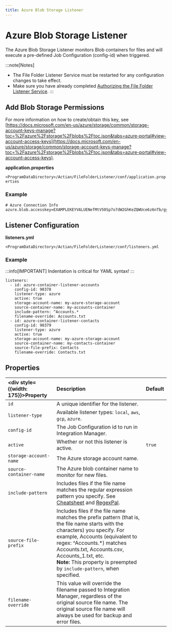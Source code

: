 ```yaml
---
title: Azure Blob Storage Listener
---
```

# Azure Blob Storage Listener

The Azure Blob Storage Listener monitors Blob containers for files and will execute a pre-defined Job Configuration (config-id) when triggered.

:::note[Notes]
* The File Folder Listener Service must be restarted for any configuration changes to take effect.
* Make sure you have already completed [Authorizing the File Folder Listener Service](./file-folder-listener-service#authorizing-the-file-folder-listener-service).
:::

## Add Blob Storage Permissions

For more information on how to create/obtain this key, see [https://docs.microsoft.com/en-us/azure/storage/common/storage-account-keys-manage?toc=%2Fazure%2Fstorage%2Fblobs%2Ftoc.json&tabs=azure-portal#view-account-access-keys](https://docs.microsoft.com/en-us/azure/storage/common/storage-account-keys-manage?toc=%2Fazure%2Fstorage%2Fblobs%2Ftoc.json&tabs=azure-portal#view-account-access-keys).

**application.properties**

`<ProgramDataDirectory>/Actian/FileFolderListener/conf/application.properties`

### Example

```
# Azure Connection Info
azure.blob.accesskey=EXAMPLEKEYVALUENefMtV50Sp7o7dW2GhKeZQWUce6z6nTb/gylpzsq5m5UEUcgB2QqxlDgEXAMPLEKEYVALUE== 
```

## Listener Configuration

**listeners.yml**

`<ProgramDataDirectory>/Actian/FileFolderListener/conf/listeners.yml`

### Example

:::info[IMPORTANT]
Indentation is critical for YAML syntax!
:::

```
listeners:   
  - id: azure-container-listener-accounts     
    config-id: 90378
    listener-type: azure
    active: true
    storage-account-name: my-azure-storage-account
    source-container-name: my-accounts-container
    include-pattern: ^Accounts.*
    filename-override: Accounts.txt
  - id: azure-container-listener-contacts
    config-id: 90379
    listener-type: azure
    active: true
    storage-account-name: my-azure-storage-account
    source-container-name: my-contacts-container 
    source-file-prefix: Contacts
    filename-override: Contacts.txt
```

## Properties

| <div style={{width: 175}}>Property</div> | Description |  Default |
| :--- | :--- | :--- |
| `id` | A unique identifier for the listener. |  |
| `listener-type` | Available listener types: `local`, `aws`, `gcp`, `azure`. |  |
| `config-id` | The Job Configuration id to run in Integration Manager. |  |
| `active` | Whether or not this listener is active. | `true` |
| `storage-account-name` | The Azure storage account name. |   |
| `source-container-name` | The Azure blob container name to monitor for new files. |  |
| `include-pattern` | Includes files if the file name matches the regular expression pattern you specify. See [Cheatsheet](https://developer.mozilla.org/en-US/docs/Web/JavaScript/Guide/Regular_Expressions/Cheatsheet)  and [RegexPal](https://www.regexpal.com/). |   |
| `source-file-prefix` | Includes files if the file name matches the prefix pattern (that is, the file name starts with the characters) you specify. For example, Accounts (equivalent to regex: ^Accounts.\*) matches Accounts.txt, Accounts.csv, Accounts_1.txt, etc. <br />**Note:**  This property is preempted by `include-pattern`, when specified.|   |
| `filename-override` | This value will override the filename passed to Integration Manager, regardless of the original source file name. The original source file name will always be used for backup and error files. |  |

